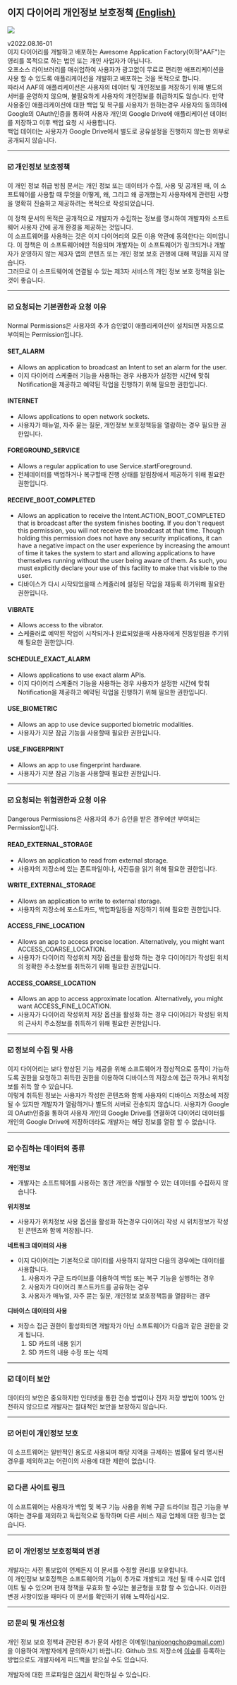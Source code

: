 ## 이지 다이어리 개인정보 보호정책 [(English)](https://github.com/hanjoongcho/aaf-easydiary/blob/master/Privacy.md)
![](https://raw.githubusercontent.com/hanjoongcho/aaf-easydiary/master/app/src/main/res/mipmap-xxhdpi/ic_launcher.png)   

v2022.08.16-01   
이지 다이어리를 개발하고 배포하는 Awesome Application Factory(이하"AAF")는 영리를 목적으로 하는 법인 또는 개인 사업자가 아닙니다.  
오프소스 라이브러리를 매쉬업하여 사용자가 광고없이 무료로 편리한 애프리케이션을 사용 할 수 있도록 애플리케이션을 개발하고 배포하는 것을 목적으로 합니다.  
따라서 AAF의 애플리케이션은 사용자의 데이터 및 개인정보를 저장하기 위해 별도의 서버를 운영하지 않으며, 불필요하게 사용자의 개인정보를 취급하지도 않습니다. 만약 사용중인 애플리케이션에 대한 백업 및 복구를 사용자가 원하는경우 사용자의 동의하에 Google의 OAuth인증을 통하여 사용자 개인의 Google Drive에 애플리케이션 데이터를 저장하고 이후 백업 요청 시 사용합니다.  
백업 데이터는 사용자가 Google Drive에서 별도로 공유설정을 진행하지 않는한 외부로 공개되지 않습니다.   

---

### ☑️ 개인정보 보호정책  
이 개인 정보 취급 방침 문서는 개인 정보 또는 데이터가 수집, 사용 및 공개된 때, 이 소프트웨어를 사용할 때 무엇을 어떻게, 왜, 그리고 왜 공개했는지 사용자에게 관련된 사항을 명확히 진술하고 제공하려는 목적으로 작성되었습니다.  

이 정책 문서의 목적은 공개적으로 개발자가 수집하는 정보를 명시하여 개발자와 소프트웨어 사용자 간에 공개 환경을 제공하는 것입니다.  
이 소프트웨어를 사용하는 것은 이지 다이어리의 모든 이용 약관에 동의한다는 의미입니다. 이 정책은 이 소프트웨어에만 적용되며 개발자는 이 소프트웨어가 링크되거나 개발자가 운영하지 않는 제3자 앱의 콘텐츠 또는 개인 정보 보호 관행에 대해 책임을 지지 않습니다.  
그러므로 이 소프트웨어에 연결될 수 있는 제3자 서비스의 개인 정보 보호 정책을 읽는 것이 좋습니다.  

---

### ☑️ 요청되는 기본권한과 요청 이유
Normal Permissions은 사용자의 추가 승인없이 애플리케이션이 설치되면 자동으로 부여되는 Permission입니다.

#### SET_ALARM
* Allows an application to broadcast an Intent to set an alarm for the user.   
* 이지 다이어리 스케줄러 기능을 사용하는 경우 사용자가 설정한 시간에 맞춰 Notification을 제공하고 예약된 작업을 진행하기 위해 필요한 권한입니다.
#### INTERNET
* Allows applications to open network sockets.
* 사용자가 매뉴얼, 자주 묻는 질문, 개인정보 보호정책등을 열람하는 경우 필요한 권한입니다.
#### FOREGROUND_SERVICE
* Allows a regular application to use Service.startForeground.
* 전체데이터를 백업하거나 복구할때 진행 상태를 알림창에서 제공하기 위해 필요한 권한입니다.
#### RECEIVE_BOOT_COMPLETED
* Allows an application to receive the Intent.ACTION_BOOT_COMPLETED that is broadcast after the system finishes booting. If you don't request this permission, you will not receive the broadcast at that time. Though holding this permission does not have any security implications, it can have a negative impact on the user experience by increasing the amount of time it takes the system to start and allowing applications to have themselves running without the user being aware of them. As such, you must explicitly declare your use of this facility to make that visible to the user.
* 디바이스가 다시 시작되었을때 스케줄러에 설정된 작업을 재등록 하기위해 필요한 권한입니다.
#### VIBRATE
* Allows access to the vibrator.
* 스케줄러로 예약된 작업이 시작되거나 완료되었을때 사용자에게 진동알림을 주기위해 필요한 권한입니다.
#### SCHEDULE_EXACT_ALARM
* Allows applications to use exact alarm APIs.
* 이지 다이어리 스케줄러 기능을 사용하는 경우 사용자가 설정한 시간에 맞춰 Notification을 제공하고 예약된 작업을 진행하기 위해 필요한 권한입니다.
#### USE_BIOMETRIC
* Allows an app to use device supported biometric modalities.
* 사용자가 지문 잠금 기능을 사용할때 필요한 권한입니다.
#### USE_FINGERPRINT
* Allows an app to use fingerprint hardware.
* 사용자가 지문 잠금 기능을 사용할때 필요한 권한입니다.

---

### ☑️ 요청되는 위험권한과 요청 이유
Dangerous Permissions은 사용자의 추가 승인을 받은 경우에만 부여되는 Permission입니다.
#### READ_EXTERNAL_STORAGE
* Allows an application to read from external storage.
* 사용자의 저장소에 있는 폰트파일이나, 사진등을 읽기 위해 필요한 권한입니다. 
#### WRITE_EXTERNAL_STORAGE
* Allows an application to write to external storage.
* 사용자의 저장소에 포스트카드, 백업파일등을 저장하기 위해 필요한 권한입니다.
#### ACCESS_FINE_LOCATION
* Allows an app to access precise location. Alternatively, you might want ACCESS_COARSE_LOCATION.
* 사용자가 다이어리 작성위치 저장 옵션을 활성화 하는 경우 다이어리가 작성된 위치의 정확한 주소정보를 취득하기 위해 필요한 권한입니다.
#### ACCESS_COARSE_LOCATION
* Allows an app to access approximate location. Alternatively, you might want ACCESS_FINE_LOCATION.
* 사용자가 다이어리 작성위치 저장 옵션을 활성화 하는 경우 다이어리가 작성된 위치의 근사치 주소정보를 취득하기 위해 필요한 권한입니다.

---

### ☑️ 정보의 수집 및 사용  
이지 다이어리는 보다 향상된 기능 제공을 위해 소프트웨어가 정상적으로 동작이 가능하도록 권한을 요청하고 취득한 권한을 이용하여 디바이스의 저장소에 접근 하거나 위치정보를 취득 할 수 있습니다.   
이렇게 취득된 정보는 사용자가 작성한 콘텐츠와 함께 사용자의 디바이스 저장소에 저장될 수 있지만 개발자가 열람하거나 별도의 서버로 전송되지 않습니다.
사용자가 Google의 OAuth인증을 통하여 사용자 개인의 Google Drive를 연결하여 다이어리 데이터를 개인의 Google Drive에 저장하더라도 개발자는 해당 정보를 열람 할 수 없습니다.

---

### ☑️ 수집하는 데이터의 종류

__개인정보__  
* 개발자는 소프트웨어를 사용하는 동안 개인을 식별할 수 있는 데이터를 수집하지 않습니다.

__위치정보__  
* 사용자가 위치정보 사용 옵션을 활성화 하는경우 다이어리 작성 시 위치정보가 작성된 콘텐츠와 함께 저장됩니다.

__네트워크 데이터의 사용__  
* 이지 다이어리는 기본적으로 데이터를 사용하지 않지만 다음의 경우에는 데이터를 사용합니다.  
  1. 사용자가 구글 드라이브를 이용하여 백업 또는 복구 기능을 실행하는 경우  
  2. 사용자가 다이어리 포스트카드를 공유하는 경우  
  3. 사용자가 매뉴얼, 자주 묻는 질문, 개인정보 보호정책등을 열람하는 경우  

__디바이스 데이터의 사용__  
* 저장소 접근 권한이 활성화되면 개발자가 아닌 소프트웨어가 다음과 같은 권한을 갖게 됩니다.  
  1. SD 카드의 내용 읽기  
  2. SD 카드의 내용 수정 또는 삭제  

---

### ☑️ 데이터 보안

데이터의 보안은 중요하지만 인터넷을 통한 전송 방법이나 전자 저장 방법이 100% 안전하지 않으므로 개발자는 절대적인 보안을 보장하지 않습니다.

---


### ☑️ 어린이 개인정보 보호

이 소프트웨어는 일반적인 용도로 사용되며 해당 지역을 규제하는 법률에 달리 명시된 경우를 제외하고는 어린이의 사용에 대한 제한이 없습니다.

---

### ☑️ 다른 사이트 링크

이 소프트웨어는 사용자가 백업 및 복구 기능 사용을 위해 구글 드라이브 접근 기능을 부여하는 경우를 제외하고 독립적으로 동작하며 다른 서비스 제공 업체에 대한 링크는 없습니다.  
 
---

### ☑️ 이 개인정보 보호정책의 변경  
개발자는 사전 통보없이 언제든지 이 문서를 수정할 권리를 보유합니다.  
이 개인정보 보호정책은 소프트웨어의 기능이 추가로 개발되고 개선 될 때 수시로 업데이트 될 수 있으며 현재 정책을 무효화 할 수있는 불균형을 포함 할 수 있습니다. 이러한 변경 사항이있을 때마다 이 문서를 확인하기 위해 노력하십시오.

---
      
### ☑️ 문의 및 개선요청 

개인 정보 보호 정책과 관련된 추가 문의 사항은 이메일(hanjoongcho@gmail.com)을 이용하여 개발자에게 문의하시기 바랍니다. Github 코드 저장소에 [이슈](https://github.com/hanjoongcho/aaf-easydiary/issues/new)를 등록하는 방법으로도 개발자에게 피드백을 받으실 수도 있습니다.  

개발자에 대한 프로파일은 [여기](https://github.com/hanjoongcho)서 확인하실 수 있습니다.
